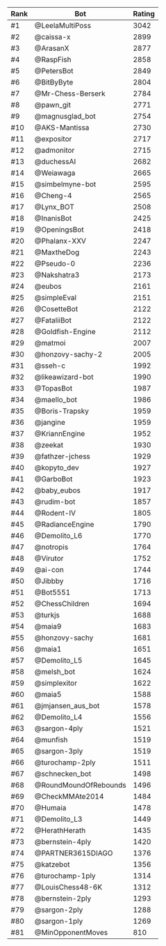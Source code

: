 Rank|Bot|Rating
---|---|---
#1|@LeelaMultiPoss|3042
#2|@caissa-x|2899
#3|@ArasanX|2877
#4|@RaspFish|2858
#5|@PetersBot|2849
#6|@BitByByte|2804
#7|@Mr-Chess-Berserk|2784
#8|@pawn_git|2771
#9|@magnusglad_bot|2754
#10|@AKS-Mantissa|2730
#11|@expositor|2717
#12|@admonitor|2715
#13|@duchessAI|2682
#14|@Weiawaga|2665
#15|@simbelmyne-bot|2595
#16|@Cheng-4|2565
#17|@Lynx_BOT|2508
#18|@InanisBot|2425
#19|@OpeningsBot|2418
#20|@Phalanx-XXV|2247
#21|@MaxtheDog|2243
#22|@Pseudo-0|2236
#23|@Nakshatra3|2173
#24|@eubos|2161
#25|@simpleEval|2151
#26|@CosetteBot|2122
#27|@FataliiBot|2122
#28|@Goldfish-Engine|2112
#29|@matmoi|2007
#30|@honzovy-sachy-2|2005
#31|@sseh-c|1992
#32|@likeawizard-bot|1990
#33|@TopasBot|1987
#34|@maello_bot|1986
#35|@Boris-Trapsky|1959
#36|@jangine|1959
#37|@KriannEngine|1952
#38|@zeekat|1930
#39|@fathzer-jchess|1929
#40|@kopyto_dev|1927
#41|@GarboBot|1923
#42|@baby_eubos|1917
#43|@rudim-bot|1857
#44|@Rodent-IV|1805
#45|@RadianceEngine|1790
#46|@Demolito_L6|1770
#47|@notropis|1764
#48|@Virutor|1752
#49|@ai-con|1744
#50|@Jibbby|1716
#51|@Bot5551|1713
#52|@ChessChildren|1694
#53|@turkjs|1688
#54|@maia9|1683
#55|@honzovy-sachy|1681
#56|@maia1|1651
#57|@Demolito_L5|1645
#58|@melsh_bot|1624
#59|@simplexitor|1622
#60|@maia5|1588
#61|@jmjansen_aus_bot|1578
#62|@Demolito_L4|1556
#63|@sargon-4ply|1521
#64|@munfish|1519
#65|@sargon-3ply|1519
#66|@turochamp-2ply|1511
#67|@schnecken_bot|1498
#68|@RoundMoundOfRebounds|1496
#69|@CheckMMAte2014|1484
#70|@Humaia|1478
#71|@Demolito_L3|1449
#72|@HerathHerath|1435
#73|@bernstein-4ply|1420
#74|@PARTNER3615DIAGO|1376
#75|@katzebot|1356
#76|@turochamp-1ply|1314
#77|@LouisChess48-6K|1312
#78|@bernstein-2ply|1293
#79|@sargon-2ply|1288
#80|@sargon-1ply|1269
#81|@MinOpponentMoves|810
